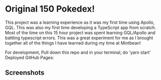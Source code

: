 # Original 150 Pokedex!

This project was a learning experience as it was my first time using Apollo, GQL. This was also my first time developing a TypeScript app from scratch. Most of the time on this 15 hour project was spent learning GQL/Apollo and battling typescript errors. This was a great experiment for me as I brought together all of the things I have learned during my time at Mintbean!

For development, Pull down this repo and in your terminal, do 'yarn start'
Deployed GitHub Pages:


## Screenshots



